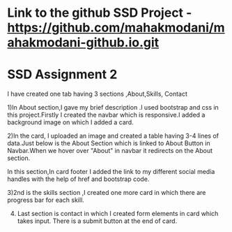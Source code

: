 # Link to the github SSD Project - https://github.com/mahakmodani/mahakmodani-github.io.git
# SSD Assignment 2
I have created one tab having 3 sections ,About,Skills, Contact

1)In About section,I gave my brief description .I used bootstrap and css in this project.Firstly I created the navbar which is responsive.I added a background image on which I added a card.

2)In the card, I uploaded an image and created a table having 3-4 lines of data.Just below is the About Section which is linked to About Button in Navbar.When we hover over "About" in navbar it redirects on the About section.

In this section,In card footer I added the link to my different social media handles with the help of href and bootstrap code.

3)2nd is the skills section ,I created one more card in which there are progress bar for each skill.

4) Last section is contact in which I created form elements in card which takes input. There is a submit button at the end of card.

